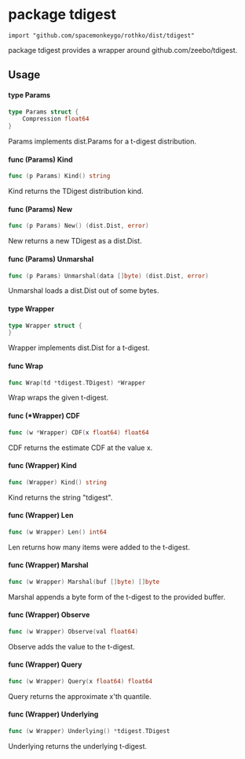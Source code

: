 # package tdigest

`import "github.com/spacemonkeygo/rothko/dist/tdigest"`

package tdigest provides a wrapper around github.com/zeebo/tdigest.

## Usage

#### type Params

```go
type Params struct {
	Compression float64
}
```

Params implements dist.Params for a t-digest distribution.

#### func (Params) Kind

```go
func (p Params) Kind() string
```
Kind returns the TDigest distribution kind.

#### func (Params) New

```go
func (p Params) New() (dist.Dist, error)
```
New returns a new TDigest as a dist.Dist.

#### func (Params) Unmarshal

```go
func (p Params) Unmarshal(data []byte) (dist.Dist, error)
```
Unmarshal loads a dist.Dist out of some bytes.

#### type Wrapper

```go
type Wrapper struct {
}
```

Wrapper implements dist.Dist for a t-digest.

#### func  Wrap

```go
func Wrap(td *tdigest.TDigest) *Wrapper
```
Wrap wraps the given t-digest.

#### func (*Wrapper) CDF

```go
func (w *Wrapper) CDF(x float64) float64
```
CDF returns the estimate CDF at the value x.

#### func (Wrapper) Kind

```go
func (Wrapper) Kind() string
```
Kind returns the string "tdigest".

#### func (Wrapper) Len

```go
func (w Wrapper) Len() int64
```
Len returns how many items were added to the t-digest.

#### func (Wrapper) Marshal

```go
func (w Wrapper) Marshal(buf []byte) []byte
```
Marshal appends a byte form of the t-digest to the provided buffer.

#### func (Wrapper) Observe

```go
func (w Wrapper) Observe(val float64)
```
Observe adds the value to the t-digest.

#### func (Wrapper) Query

```go
func (w Wrapper) Query(x float64) float64
```
Query returns the approximate x'th quantile.

#### func (Wrapper) Underlying

```go
func (w Wrapper) Underlying() *tdigest.TDigest
```
Underlying returns the underlying t-digest.
